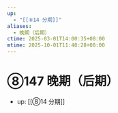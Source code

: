 ```yaml
---
up:
  - "[[⑧14 分期]]"
aliases:
  - 晚期（后期）
ctime: 2025-03-01T14:00:35+08:00
mtime: 2025-10-01T11:40:28+08:00
---
```


# ⑧147 晚期（后期）

- up: [[⑧14 分期]]
